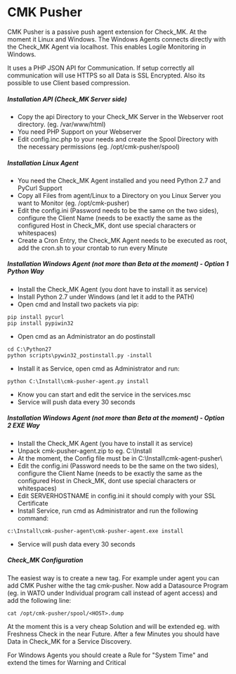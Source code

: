 # CMK Pusher
CMK Pusher is a passive push agent extension for Check_MK. At the moment it Linux and Windows.
The Windows Agents connects directly with the Check_MK Agent via localhost. This enables Logile Monitoring in Windows.

It uses a PHP JSON API for Communication. If setup correctly all communication will use HTTPS so all Data is SSL Encrypted.
Also its possible to use Client based compression.

##### Installation API (Check_MK Server side)
- Copy the api Directory to your Check_MK Server in the Webserver root directory. (eg. /var/www/html)
- You need PHP Support on your Webserver
- Edit config.inc.php to your needs and create the Spool Directory with the necessary permissions (eg. /opt/cmk-pusher/spool)

##### Installation Linux Agent
- You need the Check_MK Agent installed and you need Python 2.7 and PyCurl Support
- Copy all Files from agent/Linux to a Directory on you Linux Server you want to Monitor (eg. /opt/cmk-pusher)
- Edit the config.ini (Password needs to be the same on the two sides), configure the Client Name (needs to be exactly the same as the configured Host in Check_MK, dont use special characters or whitespaces)
- Create a Cron Entry, the Check_MK Agent needs to be executed as root, add the cron.sh to your crontab to run every Minute

##### Installation Windows Agent (not more than Beta at the moment) - Option 1 Python Way
- Install the Check_MK Agent (you dont have to install it as service)
- Install Python 2.7 under Windows (and let it add to the PATH)
- Open cmd and Install two packets via pip:
```
pip install pycurl
pip install pypiwin32
```
- Open cmd as an Administrator an do postinstall
```
cd C:\Python27
python scripts\pywin32_postinstall.py -install
```
- Install it as Service, open cmd as Administrator and run:
```
python C:\Install\cmk-pusher-agent.py install
```
- Know you can start and edit the service in the services.msc
- Service will push data every 30 seconds

##### Installation Windows Agent (not more than Beta at the moment) - Option 2 EXE Way
- Install the Check_MK Agent (you have to install it as service)
- Unpack cmk-pusher-agent.zip to eg. C:\Install
- At the moment, the Config file must be in C:\Install\cmk-agent-pusher\
- Edit the config.ini (Password needs to be the same on the two sides), configure the Client Name (needs to be exactly the same as the configured Host in Check_MK, dont use special characters or whitespaces)
- Edit SERVERHOSTNAME in config.ini it should comply with your SSL Certificate
- Install Service, run cmd as Administrator and run the following command:
```
c:\Install\cmk-pusher-agent\cmk-pusher-agent.exe install
```
- Service will push data every 30 seconds

##### Check_MK Configuration
The easiest way is to create a new tag. For example under agent you can add CMK Pusher withe the tag cmk-pusher.
Now add a Datasource Program (eg. in WATO under Individual program call instead of agent access) and add the following line:
```
cat /opt/cmk-pusher/spool/<HOST>.dump
```
At the moment this is a very cheap Solution and will be extended eg. with Freshness Check in the near Future.
After a few Minutes you should have Data in Check_MK for a Service Discovery.

For Windows Agents you should create a Rule for "System Time" and extend the times for Warning and Critical